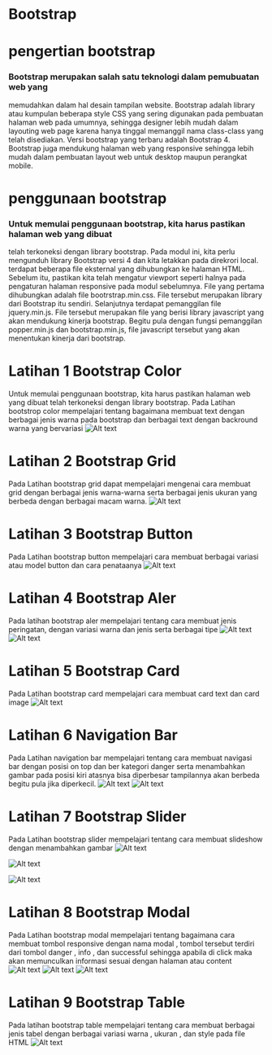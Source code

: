 # Bootstrap
# pengertian bootstrap
### Bootstrap merupakan salah satu teknologi dalam pemubuatan web yang
memudahkan dalam hal desain tampilan website. Bootstrap adalah library atau
kumpulan beberapa style CSS yang sering digunakan pada pembuatan halaman
web pada umumnya, sehingga designer lebih mudah dalam layouting web page
karena hanya tinggal memanggil nama class-class yang telah disediakan. Versi
bootstrap yang terbaru adalah Bootstrap 4. Bootstrap juga mendukung halaman web
yang responsive sehingga lebih mudah dalam pembuatan layout web untuk desktop
maupun perangkat mobile.

# penggunaan bootstrap
### Untuk memulai penggunaan bootstrap, kita harus pastikan halaman web yang dibuat 
telah terkoneksi dengan library bootstrap. Pada modul ini, kita perlu mengunduh library 
Bootstrap versi 4 dan kita letakkan pada direkrori local. terdapat beberapa file eksternal 
yang dihubungkan ke halaman HTML. Sebelum itu, pastikan kita telah mengatur viewport seperti 
halnya pada pengaturan halaman responsive pada modul sebelumnya. File yang pertama dihubungkan 
adalah file bootrstrap.min.css. File tersebut merupakan library dari Bootstrap itu sendiri. 
Selanjutnya terdapat pemanggilan file jquery.min.js. File tersebut merupakan file yang berisi 
library javascript yang akan mendukung kinerja bootstrap. Begitu pula dengan fungsi pemanggilan
popper.min.js dan bootstrap.min.js, file javascript tersebut yang akan menentukan kinerja dari bootstrap.

# Latihan 1 Bootstrap Color
Untuk memulai penggunaan bootstrap, kita harus pastikan halaman web yang dibuat
telah terkoneksi dengan library bootstrap. Pada Latihan bootstrop color mempelajari tentang bagaimana membuat 
text dengan berbagai jenis warna pada bootstrap dan berbagai text dengan backround warna yang bervariasi
![Alt text](https://github.com/arfinadevi28/Bootstrap/blob/master/run/latihan%201.1.PNG)

# Latihan 2 Bootstrap Grid
Pada Latihan bootstrap grid dapat mempelajari mengenai cara membuat grid dengan berbagai jenis warna-warna serta
berbagai jenis ukuran yang berbeda dengan berbagai macam warna.
![Alt text](https://github.com/arfinadevi28/Bootstrap/blob/master/run/latihan%202.1.PNG)

# Latihan 3 Bootstrap Button
Pada Latihan bootstrap button mempelajari cara membuat berbagai variasi atau model button dan cara penataanya
![Alt text](https://github.com/arfinadevi28/Bootstrap/blob/master/run/latihan%203.1.PNG)

# Latihan 4 Bootstrap Aler
Pada latihan bootstrap aler mempelajari tentang cara membuat jenis peringatan, dengan variasi warna dan jenis serta berbagai tipe
![Alt text](https://github.com/arfinadevi28/Bootstrap/blob/master/run/latihan%204.1.PNG)
![Alt text](https://github.com/arfinadevi28/Bootstrap/blob/master/run/latihan%204.2.PNG)

# Latihan 5 Bootstrap Card
Pada Latihan bootstrap card mempelajari cara membuat card text dan card image
![Alt text](https://github.com/arfinadevi28/Bootstrap/blob/master/run/latihan%205.1.PNG)

# Latihan 6 Navigation Bar
Pada Latihan navigation bar mempelajari tentang cara membuat navigasi bar dengan posisi on top dan ber kategori danger serta 
menambahkan gambar pada posisi kiri atasnya bisa diperbesar tampilannya akan berbeda begitu pula jika diperkecil.
![Alt text](https://github.com/arfinadevi28/Bootstrap/blob/master/run/latihan%206.1.PNG)
![Alt text](https://github.com/arfinadevi28/Bootstrap/blob/master/latihan%206.2.PNG)

# Latihan 7 Bootstrap Slider
Pada Latihan bootstrap slider mempelajari tentang cara membuat slideshow dengan menambahkan gambar
![Alt text](https://github.com/arfinadevi28/Bootstrap/blob/master/run/latihan%207.1.PNG)

![Alt text](https://github.com/arfinadevi28/Bootstrap/blob/master/run/latihan%207.2.PNG)

![Alt text](https://github.com/arfinadevi28/Bootstrap/blob/master/run/latihan%207.3.PNG)

# Latihan 8 Bootstrap Modal
Pada Latihan bootstrap modal mempelajari tentang bagaimana cara membuat tombol responsive dengan nama modal , tombol tersebut 
terdiri dari tombol danger , info , dan successful sehingga apabila di click maka akan memunculkan informasi sesuai 
dengan halaman atau content
![Alt text](https://github.com/arfinadevi28/Bootstrap/blob/master/run/latihan%208.1.PNG)
![Alt text](https://github.com/arfinadevi28/Bootstrap/blob/master/run/latihan%208.2.PNG)
![Alt text](https://github.com/arfinadevi28/Bootstrap/blob/master/run/latihan%208.3.PNG)

# Latihan 9 Bootstrap Table
Pada latihan bootstrap table mempelajari tentang cara membuat berbagai jenis tabel dengan berbagai variasi
warna , ukuran , dan style pada file HTML
![Alt text](https://github.com/arfinadevi28/Bootstrap/blob/master/run/latihan%209.1.PNG)
